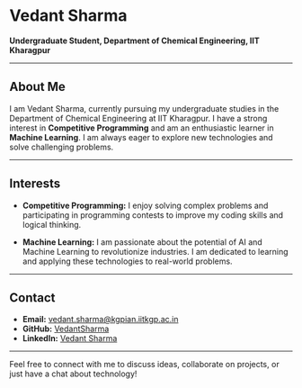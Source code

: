 # Vedant Sharma

**Undergraduate Student, Department of Chemical Engineering, IIT Kharagpur**

---

## About Me

I am Vedant Sharma, currently pursuing my undergraduate studies in the Department of Chemical Engineering at IIT Kharagpur. I have a strong interest in **Competitive Programming** and am an enthusiastic learner in **Machine Learning**. I am always eager to explore new technologies and solve challenging problems.

---

## Interests

- **Competitive Programming:** I enjoy solving complex problems and participating in programming contests to improve my coding skills and logical thinking.
  
- **Machine Learning:** I am passionate about the potential of AI and Machine Learning to revolutionize industries. I am dedicated to learning and applying these technologies to real-world problems.

---

## Contact

- **Email:** vedant.sharma@kgpian.iitkgp.ac.in
- **GitHub:** [VedantSharma](https://github.com/vedantsharma2508)
- **LinkedIn:** [Vedant Sharma](www.linkedin.com/in/vedant-sharma-a12204282)

---

Feel free to connect with me to discuss ideas, collaborate on projects, or just have a chat about technology!
